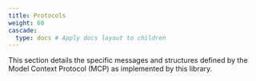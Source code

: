 ```yaml
---
title: Protocols
weight: 60
cascade:
  type: docs # Apply docs layout to children
---
```


This section details the specific messages and structures defined by the Model Context Protocol (MCP) as implemented by this library.
